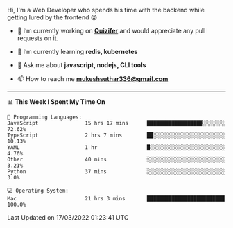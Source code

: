 Hi, I'm a Web Developer who spends his time with the backend while getting lured by the frontend 😜

- 🔭 I’m currently working on **[Quizifer](https://github.com/SutharMukesh/Quizifer/)** and would appreciate any pull requests on it.

- 🌱 I’m currently learning **redis, kubernetes**

- 💬 Ask me about **javascript, nodejs, CLI tools**

- 📫 How to reach me **mukeshsuthar336@gmail.com**

---
<!--START_SECTION:waka-->
📊 **This Week I Spent My Time On** 

```text
💬 Programming Languages: 
JavaScript               15 hrs 17 mins      ██████████████████░░░░░░░   72.62% 
TypeScript               2 hrs 7 mins        ██░░░░░░░░░░░░░░░░░░░░░░░   10.13% 
YAML                     1 hr                █░░░░░░░░░░░░░░░░░░░░░░░░   4.76% 
Other                    40 mins             ░░░░░░░░░░░░░░░░░░░░░░░░░   3.21% 
Python                   37 mins             ░░░░░░░░░░░░░░░░░░░░░░░░░   3.0%

💻 Operating System: 
Mac                      21 hrs 3 mins       █████████████████████████   100.0%

```


 Last Updated on 17/03/2022 01:23:41 UTC
<!--END_SECTION:waka-->
